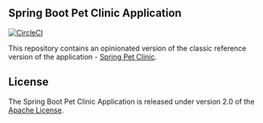 ## Spring Boot Pet Clinic Application
[![CircleCI](https://circleci.com/gh/GhazalKazemi/pet-clinic.svg?style=shield)](https://app.circleci.com/pipelines/github/GhazalKazemi/pet-clinic)


This repository contains an opinionated version of the classic reference version of the application - [Spring Pet Clinic](https://github.com/spring-projects/spring-petclinic).
## License
The Spring Boot Pet Clinic Application is released under version 2.0 of the [Apache License](http://www.apache.org/licenses/LICENSE-2.0).